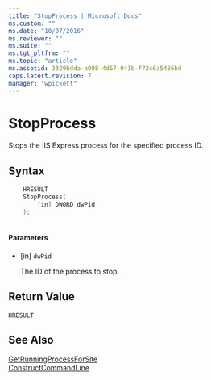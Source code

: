 ```yaml
---
title: "StopProcess | Microsoft Docs"
ms.custom: ""
ms.date: "10/07/2016"
ms.reviewer: ""
ms.suite: ""
ms.tgt_pltfrm: ""
ms.topic: "article"
ms.assetid: 3329bdda-a098-4d67-941b-f72c6a5486bd
caps.latest.revision: 7
manager: "wpickett"
---
```

# StopProcess
Stops the IIS Express process for the specified process ID.  
  
## Syntax  
  
```cpp  
    HRESULT  
    StopProcess(   
        [in] DWORD dwPid  
    );  
  
```  
  
#### Parameters  
  
-   [in] `dwPid`  
  
     The ID of the process to stop.  
  
## Return Value  
 `HRESULT`  
  
## See Also  
 [GetRunningProcessForSite](../../extensions\express-api-ref/getrunningprocessforsite.md)   
 [ConstructCommandLine](../../extensions\express-api-ref/constructcommandline.md)